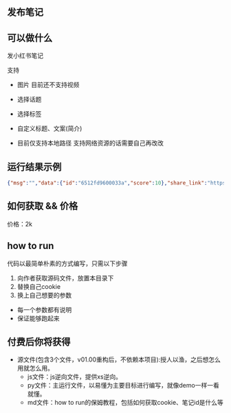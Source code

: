 ## 发布笔记

## 可以做什么
发小红书笔记

支持 
- 图片 目前还不支持视频
- 选择话题
- 选择标签
- 自定义标题、文案(简介)

- 目前仅支持本地路径 支持网络资源的话需要自己再改改

 
## 运行结果示例
```json
{"msg":"","data":{"id":"6512fd9600033a","score":10},"share_link":"https://www.xiaohongshu.com/discovery/item/6512f001f03c33a","business_bind_results":[],"result":0,"success":true}

```

## 如何获取 && 价格

价格：2k



## how to run
代码以最简单朴素的方式编写，只需以下步骤
1. 向作者获取源码文件，放置本目录下
2. 替换自己cookie
3. 换上自己想要的参数

- 每一个参数都有说明
- 保证能够跑起来


## 付费后你将获得
  - 源文件(包含3个文件，v01.00重构后，不依赖本项目):授人以渔，之后想怎么用就怎么用。
    - js文件：js逆向文件，提供xs逆向。
    - py文件：主运行文件，以易懂为主要目标进行编写，就像demo一样一看就懂。
    - md文件：how to run的保姆教程，包括如何获取cookie、笔记id是什么等
